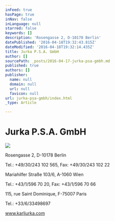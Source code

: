 ```yaml
---
inFeed: true
hasPage: true
inNav: false
inLanguage: null
starred: false
keywords: []
description: 'Rosengasse 2, D-10178 Berlin'
datePublished: '2016-04-18T19:32:43.815Z'
dateModified: '2016-04-18T19:32:14.435Z'
title: Jurka P.S.A. GmbH
author: []
sourcePath: _posts/2016-04-17-jurka-psa-gmbh.md
published: true
authors: []
publisher:
  name: null
  domain: null
  url: null
  favicon: null
url: jurka-psa-gmbh/index.html
_type: Article

---
```

# Jurka P.S.A. GmbH
![](https://imgflo.herokuapp.com/graph/vahj1ThiexotieMo/2bd8b4fe7361e74cff6148f3ddd34483/passthrough.jpg?height=600&input=https%3A%2F%2Fthe-grid-user-content.s3-us-west-2.amazonaws.com%2F59cb6437-655a-45fe-83a5-fb3d8786efc5.jpg&width=400)

Rosengasse 2, D-10178 Berlin

Tel.: +49/30/243 102 565, Fax: +49/30/243 102 22

Mariahilfer Straße 103/6, A-1060 Wien

Tel.: +43/1/596 70 20, Fax: +43/1/596 70 66

115, rue Saint Dominique, F-75007 Paris

Tel.: +33/6/33498697

www.karljurka.com